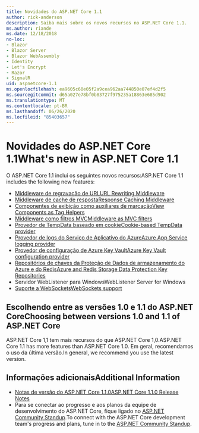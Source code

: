 ```yaml
---
title: Novidades do ASP.NET Core 1.1
author: rick-anderson
description: Saiba mais sobre os novos recursos no ASP.NET Core 1.1.
ms.author: riande
ms.date: 12/18/2018
no-loc:
- Blazor
- Blazor Server
- Blazor WebAssembly
- Identity
- Let's Encrypt
- Razor
- SignalR
uid: aspnetcore-1.1
ms.openlocfilehash: ea9605c60e05f2a9cea962aa744850e07ef4d2f5
ms.sourcegitcommit: d65a027e78bf0b83727f975235a18863e685d902
ms.translationtype: MT
ms.contentlocale: pt-BR
ms.lasthandoff: 06/26/2020
ms.locfileid: "85403657"
---
```

# <a name="whats-new-in-aspnet-core-11"></a><span data-ttu-id="5eef7-103">Novidades do ASP.NET Core 1.1</span><span class="sxs-lookup"><span data-stu-id="5eef7-103">What's new in ASP.NET Core 1.1</span></span>

<span data-ttu-id="5eef7-104">O ASP.NET Core 1.1 inclui os seguintes novos recursos:</span><span class="sxs-lookup"><span data-stu-id="5eef7-104">ASP.NET Core 1.1 includes the following new features:</span></span>

- [<span data-ttu-id="5eef7-105">Middleware de regravação de URL</span><span class="sxs-lookup"><span data-stu-id="5eef7-105">URL Rewriting Middleware</span></span>](xref:fundamentals/url-rewriting)
- [<span data-ttu-id="5eef7-106">Middleware de cache de resposta</span><span class="sxs-lookup"><span data-stu-id="5eef7-106">Response Caching Middleware</span></span>](xref:performance/caching/middleware)
- [<span data-ttu-id="5eef7-107">Componentes de exibição como auxiliares de marcação</span><span class="sxs-lookup"><span data-stu-id="5eef7-107">View Components as Tag Helpers</span></span>](xref:mvc/views/view-components#invoking-a-view-component-as-a-tag-helper)
- [<span data-ttu-id="5eef7-108">Middleware como filtros MVC</span><span class="sxs-lookup"><span data-stu-id="5eef7-108">Middleware as MVC filters</span></span>](xref:mvc/controllers/filters#using-middleware-in-the-filter-pipeline)
- [<span data-ttu-id="5eef7-109">Provedor de TempData baseado em cookie</span><span class="sxs-lookup"><span data-stu-id="5eef7-109">Cookie-based TempData provider</span></span>](xref:fundamentals/app-state#tempdata)
- [<span data-ttu-id="5eef7-110">Provedor de logs do Serviço de Aplicativo do Azure</span><span class="sxs-lookup"><span data-stu-id="5eef7-110">Azure App Service logging provider</span></span>](xref:fundamentals/logging/index#azure-app-service-provider)
- [<span data-ttu-id="5eef7-111">Provedor de configuração de Azure Key Vault</span><span class="sxs-lookup"><span data-stu-id="5eef7-111">Azure Key Vault configuration provider</span></span>](xref:security/key-vault-configuration)
- [<span data-ttu-id="5eef7-112">Repositórios de chaves da Proteção de Dados de armazenamento do Azure e do Redis</span><span class="sxs-lookup"><span data-stu-id="5eef7-112">Azure and Redis Storage Data Protection Key Repositories</span></span>](xref:security/data-protection/implementation/key-storage-providers)
- <span data-ttu-id="5eef7-113">Servidor WebListener para Windows</span><span class="sxs-lookup"><span data-stu-id="5eef7-113">WebListener Server for Windows</span></span>
- [<span data-ttu-id="5eef7-114">Suporte a WebSockets</span><span class="sxs-lookup"><span data-stu-id="5eef7-114">WebSockets support</span></span>](xref:fundamentals/websockets)

## <a name="choosing-between-versions-10-and-11-of-aspnet-core"></a><span data-ttu-id="5eef7-115">Escolhendo entre as versões 1.0 e 1.1 do ASP.NET Core</span><span class="sxs-lookup"><span data-stu-id="5eef7-115">Choosing between versions 1.0 and 1.1 of ASP.NET Core</span></span>

<span data-ttu-id="5eef7-116">ASP.NET Core 1,1 tem mais recursos do que ASP.NET Core 1,0.</span><span class="sxs-lookup"><span data-stu-id="5eef7-116">ASP.NET Core 1.1 has more features than ASP.NET Core 1.0.</span></span> <span data-ttu-id="5eef7-117">Em geral, recomendamos o uso da última versão.</span><span class="sxs-lookup"><span data-stu-id="5eef7-117">In general, we recommend you use the latest version.</span></span>

## <a name="additional-information"></a><span data-ttu-id="5eef7-118">Informações adicionais</span><span class="sxs-lookup"><span data-stu-id="5eef7-118">Additional Information</span></span>

- [<span data-ttu-id="5eef7-119">Notas de versão do ASP.NET Core 1.1.0</span><span class="sxs-lookup"><span data-stu-id="5eef7-119">ASP.NET Core 1.1.0 Release Notes</span></span>](https://github.com/dotnet/aspnetcore/releases/tag/1.1.0)
- <span data-ttu-id="5eef7-120">Para se conectar ao progresso e aos planos da equipe de desenvolvimento do ASP.NET Core, fique ligado no [ASP.NET Community Standup](https://live.asp.net/).</span><span class="sxs-lookup"><span data-stu-id="5eef7-120">To connect with the ASP.NET Core development team's progress and plans, tune in to the [ASP.NET Community Standup](https://live.asp.net/).</span></span>
